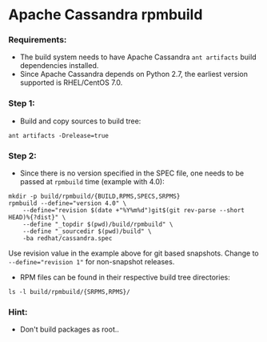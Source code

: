 <!--
#
# Licensed to the Apache Software Foundation (ASF) under one
# or more contributor license agreements.  See the NOTICE file
# distributed with this work for additional information
# regarding copyright ownership.  The ASF licenses this file
# to you under the Apache License, Version 2.0 (the
# "License"); you may not use this file except in compliance
# with the License.  You may obtain a copy of the License at
#
#     http://www.apache.org/licenses/LICENSE-2.0
#
# Unless required by applicable law or agreed to in writing, software
# distributed under the License is distributed on an "AS IS" BASIS,
# WITHOUT WARRANTIES OR CONDITIONS OF ANY KIND, either express or implied.
# See the License for the specific language governing permissions and
# limitations under the License.
#
-->

# Apache Cassandra rpmbuild

### Requirements:
- The build system needs to have Apache Cassandra `ant artifacts` build dependencies installed.
- Since Apache Cassandra depends on Python 2.7, the earliest version supported is RHEL/CentOS 7.0.

### Step 1:
- Build and copy sources to build tree:
```
ant artifacts -Drelease=true
```

### Step 2:
- Since there is no version specified in the SPEC file, one needs to be passed at `rpmbuild` time (example with 4.0):
```
mkdir -p build/rpmbuild/{BUILD,RPMS,SPECS,SRPMS}
rpmbuild --define="version 4.0" \
    --define="revision $(date +"%Y%m%d")git$(git rev-parse --short HEAD)%{?dist}" \
    --define "_topdir $(pwd)/build/rpmbuild" \
    --define "_sourcedir $(pwd)/build" \
    -ba redhat/cassandra.spec
```

Use revision value in the example above for git based snapshots. Change to `--define="revision 1"` for non-snapshot releases.

- RPM files can be found in their respective build tree directories:
```
ls -l build/rpmbuild/{SRPMS,RPMS}/
```

### Hint:
- Don't build packages as root..
